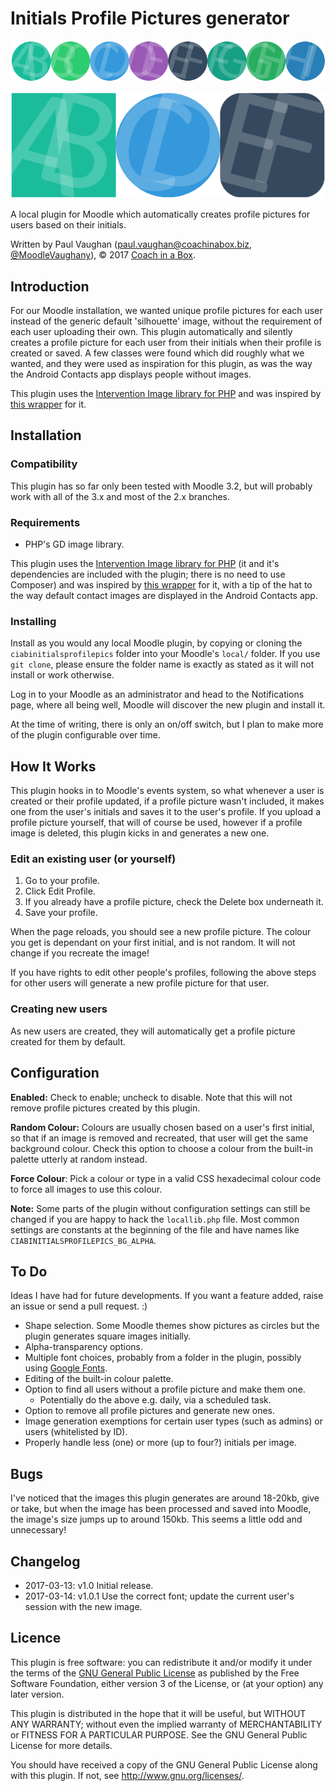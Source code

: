 # Initials Profile Pictures generator

![Example #1](./examples/ciabinitialsprofilepics_example.png)

![Example #2](./examples/ciabinitialsprofilepics_example2.png)

A local plugin for Moodle which automatically creates profile pictures for users based on their initials.

Written by Paul Vaughan (<paul.vaughan@coachinabox.biz>, [@MoodleVaughany](http://twitter.com/moodlevaughany)), &copy; 2017 [Coach in a Box](http://www.coachinabox.biz/).


## Introduction

For our Moodle installation, we wanted unique profile pictures for each user instead of the generic default 'silhouette' image, without the requirement of each user uploading their own. This plugin automatically and silently creates a profile picture for each user from their initials when their profile is created or saved. A few classes were found which did roughly what we wanted, and they were used as inspiration for this plugin, as was the way the Android Contacts app displays people without images.

This plugin uses the [Intervention Image library for PHP](http://image.intervention.io/) and was inspired by [this wrapper](https://github.com/yohang88/letter-avatar_) for it.


## Installation

### Compatibility

This plugin has so far only been tested with Moodle 3.2, but will probably work with all of the 3.x and most of the 2.x branches.

### Requirements

* PHP's GD image library.

This plugin uses the [Intervention Image library for PHP](http://image.intervention.io/) (it and it's dependencies are included with the plugin; there is no need to use Composer) and was inspired by [this wrapper](https://github.com/yohang88/letter-avatar_) for it, with a tip of the hat to the way default contact images are displayed in the Android Contacts app.


### Installing

Install as you would any local Moodle plugin, by copying or cloning the `ciabinitialsprofilepics` folder into your Moodle's `local/` folder. If you use `git clone`, please ensure the folder name is exactly as stated as it will not install or work otherwise.

Log in to your Moodle as an administrator and head to the Notifications page, where all being well, Moodle will discover the new plugin and install it.

At the time of writing, there is only an on/off switch, but I plan to make more of the plugin configurable over time.


## How It Works

This plugin hooks in to Moodle's events system, so what whenever a user is created or their profile updated, if a profile picture wasn't included, it makes one from the user's initials and saves it to the user's profile. If you upload a profile picture yourself, that will of course be used, however if a profile image is deleted, this plugin kicks in and generates a new one.


### Edit an existing user (or yourself)

1. Go to your profile.
2. Click Edit Profile.
3. If you already have a profile picture, check the Delete box underneath it.
4. Save your profile.

When the page reloads, you should see a new profile picture. The colour you get is dependant on your first initial, and is not random. It will not change if you recreate the image!

If you have rights to edit other people's profiles, following the above steps for other users will generate a new profile picture for that user.


### Creating new users

As new users are created, they will automatically get a profile picture created for them by default.


## Configuration

**Enabled:** Check to enable; uncheck to disable. Note that this will not remove profile pictures created by this plugin.

**Random Colour:** Colours are usually chosen based on a user's first initial, so that if an image is removed and recreated, that user will get the same background colour. Check this option to choose a colour from the built-in palette utterly at random instead.

**Force Colour**: Pick a colour or type in a valid CSS hexadecimal colour code to force all images to use this colour.

**Note:** Some parts of the plugin without configuration settings can still be changed if you are happy to hack the `locallib.php` file.  Most common settings are constants at the beginning of the file and have names like `CIABINITIALSPROFILEPICS_BG_ALPHA`.


## To Do

Ideas I have had for future developments. If you want a feature added, raise an issue or send a pull request. :)

* Shape selection. Some Moodle themes show pictures as circles but the plugin generates square images initially.
* Alpha-transparency options.
* Multiple font choices, probably from a folder in the plugin, possibly using [Google Fonts](https://github.com/google/fonts).
* Editing of the built-in colour palette.
* Option to find all users without a profile picture and make them one.
  * Potentially do the above e.g. daily, via a scheduled task.
* Option to remove all profile pictures and generate new ones.
* Image generation exemptions for certain user types (such as admins) or users (whitelisted by ID).
* Properly handle less (one) or more (up to four?) initials per image.


## Bugs

I've noticed that the images this plugin generates are around 18-20kb, give or take, but when the image has been processed and saved into Moodle, the image's size jumps up to around 150kb. This seems a little odd and unnecessary!


## Changelog

* 2017-03-13:     v1.0        Initial release.
* 2017-03-14:     v1.0.1      Use the correct font; update the current user's session with the new image.


## Licence

This plugin is free software: you can redistribute it and/or modify it under the terms of the [GNU General Public License](https://www.gnu.org/licenses/gpl.txt) as published by the Free Software Foundation, either version 3 of the License, or (at your option) any later version.

This plugin is distributed in the hope that it will be useful, but WITHOUT ANY WARRANTY; without even the implied warranty of MERCHANTABILITY or FITNESS FOR A PARTICULAR PURPOSE. See the GNU General Public License for more details.

You should have received a copy of the GNU General Public License along with this plugin. If not, see <http://www.gnu.org/licenses/>.

